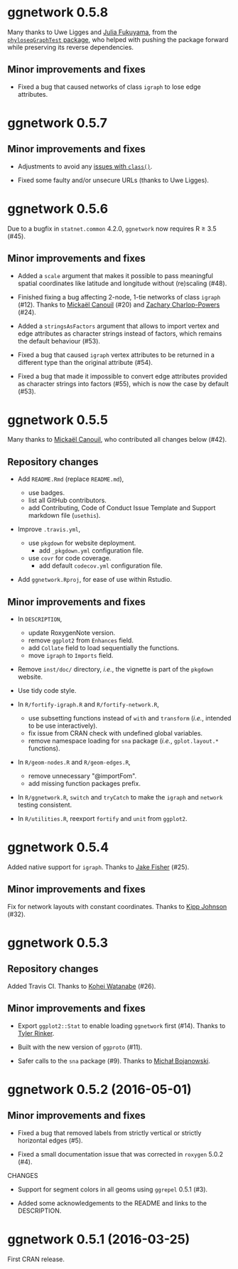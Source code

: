 ggnetwork 0.5.8
===============

Many thanks to Uwe Ligges and [Julia Fukuyama](https://github.com/jfukuyama), from the [`phyloseqGraphTest` package](https://github.com/jfukuyama/phyloseqGraphTest), who helped with pushing the package forward while preserving its reverse dependencies.

## Minor improvements and fixes

* Fixed a bug that caused networks of class `igraph` to lose edge attributes.

ggnetwork 0.5.7
===============

## Minor improvements and fixes

* Adjustments to avoid any [issues with `class()`](https://developer.r-project.org/Blog/public/2019/11/09/when-you-think-class.-think-again/index.html).

* Fixed some faulty and/or unsecure URLs (thanks to Uwe Ligges).

ggnetwork 0.5.6
===============

Due to a bugfix in `statnet.common` 4.2.0, `ggnetwork` now requires R ≥ 3.5 (#45).

## Minor improvements and fixes

* Added a `scale` argument that makes it possible to pass meaningful spatial 
coordinates like latitude and longitude without (re)scaling (#48).

* Finished fixing a bug affecting 2-node, 1-tie networks of class `igraph` (#12). Thanks to [Mickaël Canouil](https://github.com/mcanouil) (#20) and [Zachary Charlop-Powers](https://github.com/zachcp) (#24).

* Added a `stringsAsFactors` argument that allows to import vertex and edge 
attributes as character strings instead of factors, which remains the default 
behaviour (#53).

* Fixed a bug that caused `igraph` vertex attributes to be returned in a 
different type than the original attribute (#54).

* Fixed a bug that made it impossible to convert edge attributes provided as
character strings into factors (#55), which is now the case by default (#53).


ggnetwork 0.5.5
===============

Many thanks to [Mickaël Canouil](https://github.com/mcanouil), who contributed all changes below (#42).

## Repository changes

* Add `README.Rmd` (replace `README.md`), 
  + use badges.
  + list all GitHub contributors.
  + add Contributing, Code of Conduct Issue Template and Support markdown file (`usethis`).

* Improve `.travis.yml`,
  + use `pkgdown` for website deployment.
      - add `_pkgdown.yml` configuration file.
  + use `covr` for code coverage.
      - add default `codecov.yml` configuration file.
  
* Add `ggnetwork.Rproj`, for ease of use within Rstudio.

## Minor improvements and fixes

* In `DESCRIPTION`,
  + update RoxygenNote version.
  + remove `ggplot2` from `Enhances` field.
  + add `Collate` field to load sequentially the functions.
  + move `igraph` to `Imports` field.
  
* Remove `inst/doc/` directory, *i.e.*, the vignette is part of the `pkgdown` website.

* Use tidy code style.

* In `R/fortify-igraph.R` and `R/fortify-network.R`, 
  + use subsetting functions instead of `with` and `transform` (*i.e.*, intended to be use interactively).
  + fix issue from CRAN check with undefined global variables.
  + remove namespace loading for `sna` package (*i.e.*, `gplot.layout.*` functions).
  
* In `R/geom-nodes.R` and `R/geom-edges.R`, 
  + remove unnecessary "@importFom".
  + add missing function packages prefix.
  
* In `R/ggnetwork.R`, `switch` and `tryCatch` to make the `igraph` and `network` testing consistent.
  
* In `R/utilities.R`, reexport `fortify` and `unit` from `ggplot2`.


ggnetwork 0.5.4
===============

Added native support for `igraph`. Thanks to [Jake Fisher](https://github.com/jcfisher) (#25).

## Minor improvements and fixes

Fix for network layouts with constant coordinates. Thanks to [Kipp Johnson](https://github.com/kippjohnson) (#32).


ggnetwork 0.5.3
===============

## Repository changes

Added Travis CI. Thanks to [Kohei Watanabe](https://github.com/koheiw) (#26).

## Minor improvements and fixes

* Export `ggplot2::Stat` to enable loading `ggnetwork` first (#14). Thanks to [Tyler Rinker](https://github.com/trinker).

* Built with the new version of `ggproto` (#11).

* Safer calls to the `sna` package (#9). Thanks to [Michał Bojanowski](https://github.com/mbojan).


ggnetwork 0.5.2 (2016-05-01)
============================

## Minor improvements and fixes

* Fixed a bug that removed labels from strictly vertical or strictly horizontal edges (#5).

* Fixed a small documentation issue that was corrected in `roxygen` 5.0.2 (#4).

CHANGES

* Support for segment colors in all geoms using `ggrepel` 0.5.1 (#3).

* Added some acknowledgements to the README and links to the DESCRIPTION.


ggnetwork 0.5.1 (2016-03-25)
============================

First CRAN release.
